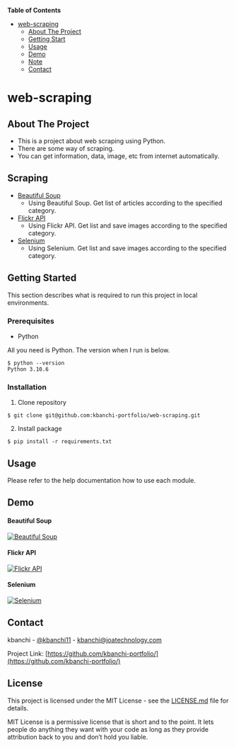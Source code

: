 **Table of Contents**

- [web-scraping](#web-scraping)
  - [About The Project](#About-The-Project)
  - [Getting Start](#Getting-Start)
  - [Usage](#Usage)
  - [Demo](#Demo)
  - [Note](#Note)
  - [Contact](#Contact)

# web-scraping

## About The Project

* This is a project about web scraping using Python.
* There are some way of scraping.
* You can get information, data, image, etc from internet automatically.

## Scraping

* [Beautiful Soup](./beautiful_soup/)
  * Using Beautiful Soup. Get list of articles according to the specified category.
* [Flickr API](./flickrapi/)
  * Using Flickr API. Get list and save images according to the specified category.
* [Selenium](./selenium/)
  * Using Selenium. Get list and save images according to the specified category.

## Getting Started

This section describes what is required to run this project in local environments.

### Prerequisites

* Python

All you need is Python. The version when I run is below.
```
$ python --version
Python 3.10.6
```

### Installation

1. Clone repository
```
$ git clone git@github.com:kbanchi-portfolio/web-scraping.git
```
2. Install package
```
$ pip install -r requirements.txt
```

## Usage

Please refer to the help documentation how to use each module.

## Demo

#### Beautiful Soup

[![Beautiful Soup](http://img.youtube.com/vi/GWZ8onriR6E/maxresdefault.jpg)](https://www.youtube.com/watch?v=GWZ8onriR6E)

#### Flickr API

[![Flickr API](http://img.youtube.com/vi/DtAyN53I1pM/maxresdefault.jpg)](https://www.youtube.com/watch?v=DtAyN53I1pM)

#### Selenium

[![Selenium](http://img.youtube.com/vi/8g91aqolHP8/maxresdefault.jpg)](https://www.youtube.com/watch?v=8g91aqolHP8)

## Contact

kbanchi - [@kbanchi11](https://twitter.com/kbanchi11) - kbanchi@joatechnology.com

Project Link: [https://github.com/kbanchi-portfolio/](https://github.com/kbanchi-portfolio/)

## License

This project is licensed under the MIT License - see the [LICENSE.md](./LICENSE.md) file for details.

MIT License is a permissive license that is short and to the point. It lets people do anything they want with your code as long as they provide attribution back to you and don’t hold you liable.
